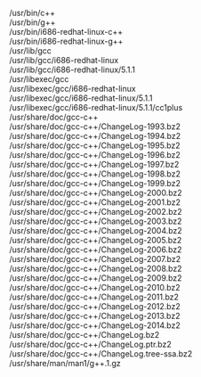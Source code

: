 /usr/bin/c++  
/usr/bin/g++  
/usr/bin/i686-redhat-linux-c++  
/usr/bin/i686-redhat-linux-g++  
/usr/lib/gcc  
/usr/lib/gcc/i686-redhat-linux  
/usr/lib/gcc/i686-redhat-linux/5.1.1  
/usr/libexec/gcc  
/usr/libexec/gcc/i686-redhat-linux  
/usr/libexec/gcc/i686-redhat-linux/5.1.1  
/usr/libexec/gcc/i686-redhat-linux/5.1.1/cc1plus  
/usr/share/doc/gcc-c++  
/usr/share/doc/gcc-c++/ChangeLog-1993.bz2  
/usr/share/doc/gcc-c++/ChangeLog-1994.bz2  
/usr/share/doc/gcc-c++/ChangeLog-1995.bz2  
/usr/share/doc/gcc-c++/ChangeLog-1996.bz2  
/usr/share/doc/gcc-c++/ChangeLog-1997.bz2  
/usr/share/doc/gcc-c++/ChangeLog-1998.bz2  
/usr/share/doc/gcc-c++/ChangeLog-1999.bz2  
/usr/share/doc/gcc-c++/ChangeLog-2000.bz2  
/usr/share/doc/gcc-c++/ChangeLog-2001.bz2  
/usr/share/doc/gcc-c++/ChangeLog-2002.bz2  
/usr/share/doc/gcc-c++/ChangeLog-2003.bz2  
/usr/share/doc/gcc-c++/ChangeLog-2004.bz2  
/usr/share/doc/gcc-c++/ChangeLog-2005.bz2  
/usr/share/doc/gcc-c++/ChangeLog-2006.bz2  
/usr/share/doc/gcc-c++/ChangeLog-2007.bz2  
/usr/share/doc/gcc-c++/ChangeLog-2008.bz2  
/usr/share/doc/gcc-c++/ChangeLog-2009.bz2  
/usr/share/doc/gcc-c++/ChangeLog-2010.bz2  
/usr/share/doc/gcc-c++/ChangeLog-2011.bz2  
/usr/share/doc/gcc-c++/ChangeLog-2012.bz2  
/usr/share/doc/gcc-c++/ChangeLog-2013.bz2  
/usr/share/doc/gcc-c++/ChangeLog-2014.bz2  
/usr/share/doc/gcc-c++/ChangeLog.bz2  
/usr/share/doc/gcc-c++/ChangeLog.ptr.bz2  
/usr/share/doc/gcc-c++/ChangeLog.tree-ssa.bz2  
/usr/share/man/man1/g++.1.gz  
